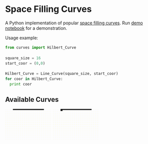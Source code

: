 # Space Filling Curves

A Python implementation of popular [space filling curves](https://en.wikipedia.org/wiki/Space-filling_curve). Run [demo notebook](/demo.ipynb) for a demonstration.

Usage example:

```python
from curves import Hilbert_Curve

square_size = 16
start_coor = (0,0)

Hilbert_Curve = Line_Curve(square_size, start_coor)
for coor in Hilbert_Curve: 
  print coor
```

## Available Curves

<img src="/demo_curves/line.gif" alt="Line Curve" width="150" height="100"/> <img src="/demo_curves/hilbert.gif" alt="Hilbert Curve" width="150" height="100" /> 

